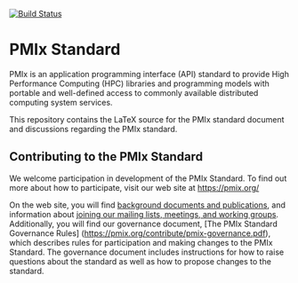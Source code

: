 [![Build Status](https://travis-ci.org/pmix/pmix-standard.svg?branch=master)](https://travis-ci.org/pmix/pmix-standard)

# PMIx Standard

PMIx is an application programming interface (API) standard to provide
High Performance Computing (HPC) libraries and programming models with
portable and well-defined access to commonly available
distributed computing system services.

This repository contains the LaTeX source for the PMIx standard document 
and discussions regarding the PMIx standard.

## Contributing to the PMIx Standard

We welcome participation in development of the PMIx Standard. To find out
more about how to participate, visit our web site at https://pmix.org/

On the web site, you will find [background documents and 
publications](https://pmix.org/publications/), and information 
about [joining our mailing lists, meetings,
and working groups](https://pmix.org/contribute/).
Additionally, you will find our governance document,
[The PMIx Standard Governance Rules] (https://pmix.org/contribute/pmix-governance.pdf), which describes
rules for participation and making changes to the PMIx Standard.
The governance document includes instructions for how to raise questions
about the standard as well as how to propose changes to the standard.
